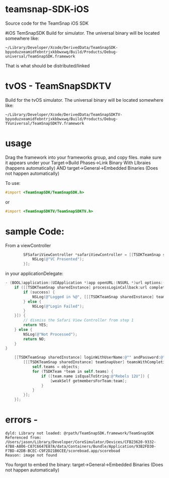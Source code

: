# teamsnap-SDK-iOS
Source code for the TeamSnap iOS SDK

#iOS TemSnapSDK
Build for simulator. The universal binary will be located somewhere like:
```
~/Library/Developer/Xcode/DerivedData/TeamSnapSDK-bpyoduzxeamidfebntrjxkbbwxwq/Build/Products/Debug-universal/TeamSnapSDK.framework
```

That is what should be distributed/linked

# tvOS - TeamSnapSDKTV
Build for the tvOS simulator. The universal binary will be located somewhere like:
```
~/Library/Developer/Xcode/DerivedData/TeamSnapSDKTV-bpyoduzxeamidfebntrjxkbbwxwq/Build/Products/Debug-TVuniversal/TeamSnapSDKTV.framework
```

# usage
Drag the framework into your frameworks group, and copy files. 
make sure it appears under your Target->Build Phases->Link Binary With LIbraies  (happens automatically) AND
target->General->Embedded Binaries (Does not happen automatically)

To use:
```objective-c
#import <TeamSnapSDK/TeamSnapSDK.h>
```
or
```objective-c
#import <TeamSnapSDKTV/TeamSnapSDKTV.h>
```

# sample Code:
From a viewController
```objective-c
        SFSafariViewController *safariViewController = [[TSDKTeamSnap sharedInstance] presentLoginInViewController:self animated:YES clientId:@"" scope:@"read+write" redirectURL:@"customURL://" completion:^{
            NSLog(@"VC Presented");
        }];
```

in your applicationDelegate:
```objective-c
- (BOOL)application:(UIApplication *)app openURL:(NSURL *)url options:(NSDictionary<NSString *,id> *)options {
    if ([[TSDKTeamSnap sharedInstance] processLoginCallback:url completion:^(bool success, NSString *message) {
        if (success) {
            NSLog(@"Logged in %@", [[[TSDKTeamSnap sharedInstance] teamSnapUser] firstName]);
        } else {
            NSLog(@"Login Failed");
        }
    }]) {
        // dismiss the Safari View Controller from step 1
        return YES;
    } else {
        NSLog(@"Not Processed");
        return NO;
    }
}
```

```objective-c
    [[TSDKTeamSnap sharedInstance] loginWithUserName:@"" andPassword:@"" completion:^(bool success, NSString *message) {
        [[[TSDKTeamSnap sharedInstance] teamSnapUser] teamsWithCompletion:^(BOOL success, BOOL complete, NSArray *objects, NSError *error) {
            self.teams = objects;
            for (TSDKTeam *team in self.teams) {
                if ([team.name isEqualToString:@"Rebels 12U"]) {
                    [weakSelf getmembersForTeam:team];
                }
            }
        }];
    }];
```

# errors - 
```
dyld: Library not loaded: @rpath/TeamSnapSDK.framework/TeamSnapSDK
Referenced from: /Users/jason/Library/Developer/CoreSimulator/Devices/CFB23620-9332-47B8-A806-C87C6647E87A/data/Containers/Bundle/Application/93B2FD30-F7BD-42DB-BCEC-C9F2D21B6CEE/scoreboad.app/scoreboad
Reason: image not found
```
  
You forgot to embed the binary:
target->General->Embedded Binaries (Does not happen automatically)

